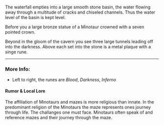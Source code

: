 The waterfall empties into a large smooth stone basin, the water flowing away through a multitude of cracks and chiseled channels. 
Thus the water level of the basin is kept level.

Before you a large bronze statue of a Minotaur crowned with a seven pointed crown.

Beyond in the gloom of the cavern you see three large tunnels leading off into the darkness. Above each set into the stone is a metal plaque with a singe rune.

---

### More Info:

* Left to right, the runes are *Blood*, *Darkness*, *Inferno*

#### Rumor & Local Lore

The affiliation of Minotaurs and mazes is more religious than innate. In the predominant religion of the Minotaurs the maze represents ones journey through life. The challanges one must face. 
Minotaurs often speak of and reference mazes and their journey through the maze.
